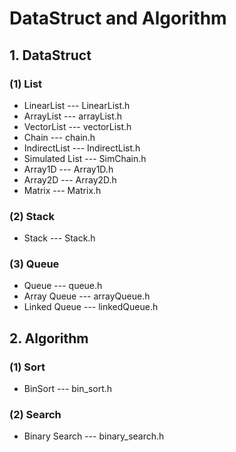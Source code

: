# DataStruct and Algorithm
## 1. DataStruct
### (1) List
 * LinearList --- LinearList.h
 * ArrayList --- arrayList.h
 * VectorList --- vectorList.h
 * Chain --- chain.h
 * IndirectList --- IndirectList.h
 * Simulated List --- SimChain.h
 * Array1D --- Array1D.h
 * Array2D --- Array2D.h
 * Matrix --- Matrix.h
### (2) Stack
 * Stack --- Stack.h
### (3) Queue
 * Queue --- queue.h
 * Array Queue --- arrayQueue.h
 * Linked Queue --- linkedQueue.h

## 2. Algorithm
### (1) Sort
 * BinSort --- bin_sort.h
### (2) Search
 * Binary Search --- binary_search.h
